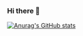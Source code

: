 ### Hi there 👋

[![Anurag's GitHub stats](https://github-readme-stats.vercel.app/api?username=H3h3QAQ)](https://github.com/anuraghazra/github-readme-stats)
